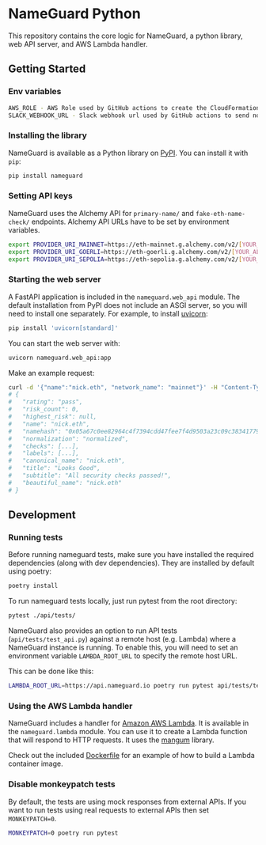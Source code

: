 # NameGuard Python

This repository contains the core logic for NameGuard, a python library, web API server, and AWS Lambda handler.

## Getting Started

### Env variables

```bash
AWS_ROLE - AWS Role used by GitHub actions to create the CloudFormation infrastructure for deploying NameGuard as an AWS Lambda and pushing the latest build image to AWS ECR.
SLACK_WEBHOOK_URL - Slack webhook url used by GitHub actions to send notifications of deployment success or failure to the dev team's slack channel.
```

### Installing the library

NameGuard is available as a Python library on [PyPI](https://pypi.org/project/nameguard/). You can install it with `pip`:

```bash
pip install nameguard
```

### Setting API keys

NameGuard uses the Alchemy API for `primary-name/` and `fake-eth-name-check/` endpoints. Alchemy API URLs have to be set by environment variables.

```bash
export PROVIDER_URI_MAINNET=https://eth-mainnet.g.alchemy.com/v2/[YOUR_ALCHEMY_API_KEY]
export PROVIDER_URI_GOERLI=https://eth-goerli.g.alchemy.com/v2/[YOUR_ALCHEMY_API_KEY]
export PROVIDER_URI_SEPOLIA=https://eth-sepolia.g.alchemy.com/v2/[YOUR_ALCHEMY_API_KEY]
```

### Starting the web server

A FastAPI application is included in the `nameguard.web_api` module. The default installation from PyPI does not include an ASGI server, so you will need to install one separately. For example, to install [uvicorn](https://www.uvicorn.org):

```bash
pip install 'uvicorn[standard]'
```

You can start the web server with:

```bash
uvicorn nameguard.web_api:app
```

Make an example request:

```bash
curl -d '{"name":"nick.eth", "network_name": "mainnet"}' -H "Content-Type: application/json" -X POST http://localhost:8000/v1-beta/inspect-name
# {
#   "rating": "pass",
#   "risk_count": 0,
#   "highest_risk": null,
#   "name": "nick.eth",
#   "namehash": "0x05a67c0ee82964c4f7394cdd47fee7f4d9503a23c09c38341779ea012afe6e00",
#   "normalization": "normalized",
#   "checks": [...],
#   "labels": [...],
#   "canonical_name": "nick.eth",
#   "title": "Looks Good",
#   "subtitle": "All security checks passed!",
#   "beautiful_name": "nick.eth"
# }
```

## Development

### Running tests

Before running nameguard tests, make sure you have installed the
required dependencies (along with dev dependencies).
They are installed by default using poetry:

```bash
poetry install
```

To run nameguard tests locally, just run pytest from the root directory:

```bash
pytest ./api/tests/
```

NameGuard also provides an option to run API tests (`api/tests/test_api.py`)
against a remote host (e.g. Lambda) where a NameGuard instance is running.
To enable this, you will need to set an environment variable
`LAMBDA_ROOT_URL` to specify the remote host URL.

This can be done like this:

```bash
LAMBDA_ROOT_URL=https://api.nameguard.io poetry run pytest api/tests/test_api.py
```

### Using the AWS Lambda handler

NameGuard includes a handler for [Amazon AWS Lambda](https://aws.amazon.com/lambda/). It is available in the `nameguard.lambda` module. You can use it to create a Lambda function that will respond to HTTP requests. It uses the [mangum](https://mangum.io) library.

Check out the included [Dockerfile](./Dockerfile) for an example of how to build a Lambda container image.

### Disable monkeypatch tests

By default, the tests are using mock responses from external APIs. If you want to run tests using real requests to external APIs then set `MONKEYPATCH=0`.

```bash
MONKEYPATCH=0 poetry run pytest
```
